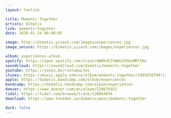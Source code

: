 ```yaml
---
layout: fanlink

title: Moments Together
artists: Dimatis
link: moments-together
date: 2020-01-24 00:00:05

image: http://dimatis.yizack.com/images/experiences.jpg
image_secure: https://dimatis.yizack.com/images/experiences.jpg

album: experiences-album
spotify: https://open.spotify.com/track/4WRbYEJCW0UJPDksMRT5Ke
soundcloud: https://soundcloud.com/dimatis/moments-together
youtube: https://youtu.be/rvnrwUuLYos
itunes: https://music.apple.com/us/album/moments-together/1495650794?i=1495650798&app=itunes
apple: https://dimatis.bandcamp.com/album/experiences
bandcamp: https://dimatis.bandcamp.com/album/experiences
deezer: https://www.deezer.com/en/album/128070352
tidal: https://tidal.com/browse/track/128864934
download: https://www.toneden.io/dimatis/post/moments-together

dark: false
---
```


